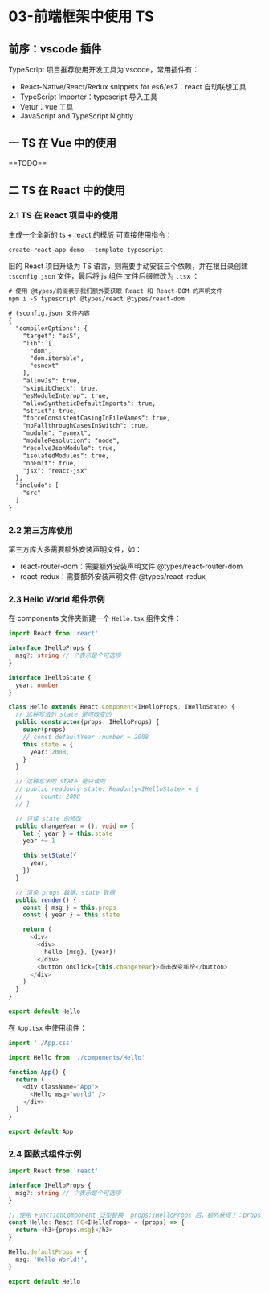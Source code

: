 # 03-前端框架中使用 TS

## 前序：vscode 插件

TypeScript 项目推荐使用开发工具为 vscode，常用插件有：

- React-Native/React/Redux snippets for es6/es7：react 自动联想工具
- TypeScript Importer：typescript 导入工具
- Vetur：vue 工具
- JavaScript and TypeScript Nightly

## 一 TS 在 Vue 中的使用

==TODO==

## 二 TS 在 React 中的使用

### 2.1 TS 在 React 项目中的使用

生成一个全新的 ts + react 的模版 可直接使用指令：

```txt
create-react-app demo --template typescript
```

旧的 React 项目升级为 TS 语言，则需要手动安装三个依赖，并在根目录创建 `tsconfig.json` 文件，最后将 js 组件 文件后缀修改为 `.tsx` ：

```txt
# 使用 @types/前缀表示我们额外要获取 React 和 React-DOM 的声明文件
npm i -S typescript @types/react @types/react-dom

# tsconfig.json 文件内容
{
  "compilerOptions": {
    "target": "es5",
    "lib": [
      "dom",
      "dom.iterable",
      "esnext"
    ],
    "allowJs": true,
    "skipLibCheck": true,
    "esModuleInterop": true,
    "allowSyntheticDefaultImports": true,
    "strict": true,
    "forceConsistentCasingInFileNames": true,
    "noFallthroughCasesInSwitch": true,
    "module": "esnext",
    "moduleResolution": "node",
    "resolveJsonModule": true,
    "isolatedModules": true,
    "noEmit": true,
    "jsx": "react-jsx"
  },
  "include": [
    "src"
  ]
}
```

### 2.2 第三方库使用

第三方库大多需要额外安装声明文件，如：

- react-router-dom：需要额外安装声明文件 @types/react-router-dom
- react-redux：需要额外安装声明文件 @types/react-redux

### 2.3 Hello World 组件示例

在 components 文件夹新建一个 `Hello.tsx` 组件文件：

```ts
import React from 'react'

interface IHelloProps {
  msg?: string // ？表示是个可选项
}

interface IHelloState {
  year: number
}

class Hello extends React.Component<IHelloProps, IHelloState> {
  // 这种写法的 state 是可改变的
  public constructor(props: IHelloProps) {
    super(props)
    // const defaultYear :number = 2008
    this.state = {
      year: 2008,
    }
  }

  // 这种写法的 state 是只读的
  // public readonly state: Readonly<IHelloState> = {
  //     count: 2008
  // }

  // 只读 state 的修改
  public changeYear = (): void => {
    let { year } = this.state
    year += 1

    this.setState({
      year,
    })
  }

  // 渲染 props 数据、state 数据
  public render() {
    const { msg } = this.props
    const { year } = this.state

    return (
      <div>
        <div>
          hello {msg}, {year}!
        </div>
        <button onClick={this.changeYear}>点击改变年份</button>
      </div>
    )
  }
}

export default Hello
```

在 `App.tsx` 中使用组件：

```ts
import './App.css'

import Hello from './components/Hello'

function App() {
  return (
    <div className="App">
      <Hello msg="world" />
    </div>
  )
}

export default App
```

### 2.4 函数式组件示例

```ts
import React from 'react'

interface IHelloProps {
  msg?: string // ？表示是个可选项
}

// 使用 FunctionComponent 泛型替换  props:IHelloProps 后，额外获得了：props.children 等属性，更便捷
const Hello: React.FC<IHelloProps> = (props) => {
  return <h3>{props.msg}</h3>
}

Hello.defaultProps = {
  msg: 'Hello World!',
}

export default Hello
```
